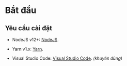 # Bắt đầu

## Yêu cầu cài đặt

- NodeJS v12+: [NodeJS](https://nodejs.org/en/download/).

- Yarn v1.x: [Yarn](https://classic.yarnpkg.com/en/docs/install).

- Visual Studio Code: [Visual Studio Code](https://code.visualstudio.com/). _(khuyên dùng)_
